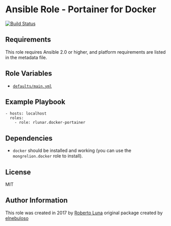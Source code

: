 # Ansible Role - Portainer for Docker
[![Build Status](https://travis-ci.org/rlunar/ansible-role-docker-portainer.svg?branch=master)](https://travis-ci.org/rlunar/ansible-role-docker-portainer)

## Requirements
This role requires Ansible 2.0 or higher, and platform requirements are listed in the metadata file.

## Role Variables
- [`defaults/main.yml`](https://github.com/rlunar/ansible-role-docker-portainer/blob/master/defaults/main.yml)

## Example Playbook
```
- hosts: localhost
  roles:
    - role: rlunar.docker-portainer
```

## Dependencies
- `docker` should be installed and working (you can use the `mongrelion.docker` role to install).

##  License
MIT

##  Author Information
This role was created in 2017 by [Roberto Luna](https://github.com/rlunar/) original package created by [elnebuloso](https://github.com/elnebuloso/)
